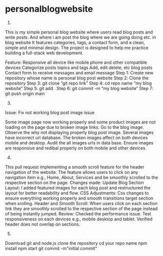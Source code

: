 # personalblogwebsite

1.
This is my simple personal blog  website where users read blog posts and write posts.
And where i am post the blog where we are going doing etc. in blog website It features categories, tags, a contact form, and a clean, simple and minimal design. The project is designed to help me practice building a full-stack web development.

Feature:
Responsive all device like mobile phone and other compatible devices
Categorize posts topics and tags
Add, edit delete, etc blog posts
Contact form to receive messages and email message
Step 1: Create new repository whose name is personal blog post website
Step 2: Clone the repository
Step 3: git clone “git repo link”
Step 4: cd repo name “my blog website”
Step 5: git add .
Step 6: git commit -m “my blog website”
Step 7: git push origin main
	
3.
Issue: Fix not working blog post image issue

Some image page now working properly and some product images are not loading on the page due to broken image links.
Go to the blog image.
Observe the why not displaying properly blog post image.
Several images have incorrect url database.
The broken images affect on both devices mobile and desktop.
Audit the all images urls in data base.
Ensure images are responsive and redibal properly on both mobile and other devices.

4. 
This pull request implementing a smooth scroll feature for the header navigation of the website. The feature allows users to click on any navigation item e.g., Home, About, Services and be smoothly scrolled to the respective section on the page. 
Changes made:
Update Blog Section Layout: I added featured images for each blog post and restructured the layout for better readability and flow.
CSS Adjustments: Css changes to ensure everything working properly and smooth transitions target section when srolling.
Header and Smooth Scroll: When users click on each section link they are smoothly scrolled to the respective section of the page instead of being instantly jumped.
Review:
Checked the performance issue.
Test responsiveness on each devices e.g., mobile desktop and tablet.
Verified header does not overlap on sections.

5.
Download git and node.js
clone the repository
cd your repo name
npm install
npm start
git commit -m"initial commit"




